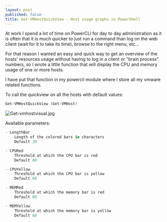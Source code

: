 ```yaml
---
layout: post
published: false
title: Get-VMHostQuickView - Host usage graphs in PowerShell
---
```

At work I spend a lot of time on PowerCLI for day to day administration as it is often that it is much quicker to just run a command than log on the web client (wait for it to take its time), browse to the right menu, etc... 

For that reason I wanted an easy and quick way to get an overview of the hosts' resources usage without having to log in a client or "brain process" numbers, so I wrote a little function that will display the CPU and memory usage of one or more hosts.

I have put that function in my powercli module where I store all my vmware related functions.

To call the quickview on all the hosts with default values:

```Powershell
Get-VMHostQuickView (Get-VMHost)
```

![Get-vmhostvisual.jpg]({{site.baseurl}}/img/Get-vmhostvisual.jpg)

Available parameters:

```Powershell
- LengthBar
	Length of the colored bars in characters
    Default 30

- CPURed
	Threshold at which the CPU bar is red
    Default 80

- CPUYellow
	Threshold at which the CPU bar is yellow
    Default 60

- MEMRed
	Threshold at which the memory bar is red
    Default 80

- MEMYellow
	Threshold at which the memory bar is yellow
    Default 60

```

